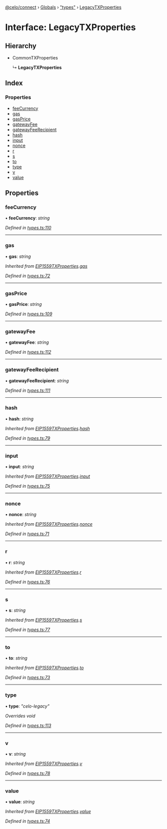 [@celo/connect](../README.md) › [Globals](../globals.md) › ["types"](../modules/_types_.md) › [LegacyTXProperties](_types_.legacytxproperties.md)

# Interface: LegacyTXProperties

## Hierarchy

* CommonTXProperties

  ↳ **LegacyTXProperties**

## Index

### Properties

* [feeCurrency](_types_.legacytxproperties.md#feecurrency)
* [gas](_types_.legacytxproperties.md#gas)
* [gasPrice](_types_.legacytxproperties.md#gasprice)
* [gatewayFee](_types_.legacytxproperties.md#gatewayfee)
* [gatewayFeeRecipient](_types_.legacytxproperties.md#gatewayfeerecipient)
* [hash](_types_.legacytxproperties.md#hash)
* [input](_types_.legacytxproperties.md#input)
* [nonce](_types_.legacytxproperties.md#nonce)
* [r](_types_.legacytxproperties.md#r)
* [s](_types_.legacytxproperties.md#s)
* [to](_types_.legacytxproperties.md#to)
* [type](_types_.legacytxproperties.md#type)
* [v](_types_.legacytxproperties.md#v)
* [value](_types_.legacytxproperties.md#value)

## Properties

###  feeCurrency

• **feeCurrency**: *string*

*Defined in [types.ts:110](https://github.com/celo-org/celo-monorepo/blob/master/packages/sdk/connect/src/types.ts#L110)*

___

###  gas

• **gas**: *string*

*Inherited from [EIP1559TXProperties](_types_.eip1559txproperties.md).[gas](_types_.eip1559txproperties.md#gas)*

*Defined in [types.ts:72](https://github.com/celo-org/celo-monorepo/blob/master/packages/sdk/connect/src/types.ts#L72)*

___

###  gasPrice

• **gasPrice**: *string*

*Defined in [types.ts:109](https://github.com/celo-org/celo-monorepo/blob/master/packages/sdk/connect/src/types.ts#L109)*

___

###  gatewayFee

• **gatewayFee**: *string*

*Defined in [types.ts:112](https://github.com/celo-org/celo-monorepo/blob/master/packages/sdk/connect/src/types.ts#L112)*

___

###  gatewayFeeRecipient

• **gatewayFeeRecipient**: *string*

*Defined in [types.ts:111](https://github.com/celo-org/celo-monorepo/blob/master/packages/sdk/connect/src/types.ts#L111)*

___

###  hash

• **hash**: *string*

*Inherited from [EIP1559TXProperties](_types_.eip1559txproperties.md).[hash](_types_.eip1559txproperties.md#hash)*

*Defined in [types.ts:79](https://github.com/celo-org/celo-monorepo/blob/master/packages/sdk/connect/src/types.ts#L79)*

___

###  input

• **input**: *string*

*Inherited from [EIP1559TXProperties](_types_.eip1559txproperties.md).[input](_types_.eip1559txproperties.md#input)*

*Defined in [types.ts:75](https://github.com/celo-org/celo-monorepo/blob/master/packages/sdk/connect/src/types.ts#L75)*

___

###  nonce

• **nonce**: *string*

*Inherited from [EIP1559TXProperties](_types_.eip1559txproperties.md).[nonce](_types_.eip1559txproperties.md#nonce)*

*Defined in [types.ts:71](https://github.com/celo-org/celo-monorepo/blob/master/packages/sdk/connect/src/types.ts#L71)*

___

###  r

• **r**: *string*

*Inherited from [EIP1559TXProperties](_types_.eip1559txproperties.md).[r](_types_.eip1559txproperties.md#r)*

*Defined in [types.ts:76](https://github.com/celo-org/celo-monorepo/blob/master/packages/sdk/connect/src/types.ts#L76)*

___

###  s

• **s**: *string*

*Inherited from [EIP1559TXProperties](_types_.eip1559txproperties.md).[s](_types_.eip1559txproperties.md#s)*

*Defined in [types.ts:77](https://github.com/celo-org/celo-monorepo/blob/master/packages/sdk/connect/src/types.ts#L77)*

___

###  to

• **to**: *string*

*Inherited from [EIP1559TXProperties](_types_.eip1559txproperties.md).[to](_types_.eip1559txproperties.md#to)*

*Defined in [types.ts:73](https://github.com/celo-org/celo-monorepo/blob/master/packages/sdk/connect/src/types.ts#L73)*

___

###  type

• **type**: *"celo-legacy"*

*Overrides void*

*Defined in [types.ts:113](https://github.com/celo-org/celo-monorepo/blob/master/packages/sdk/connect/src/types.ts#L113)*

___

###  v

• **v**: *string*

*Inherited from [EIP1559TXProperties](_types_.eip1559txproperties.md).[v](_types_.eip1559txproperties.md#v)*

*Defined in [types.ts:78](https://github.com/celo-org/celo-monorepo/blob/master/packages/sdk/connect/src/types.ts#L78)*

___

###  value

• **value**: *string*

*Inherited from [EIP1559TXProperties](_types_.eip1559txproperties.md).[value](_types_.eip1559txproperties.md#value)*

*Defined in [types.ts:74](https://github.com/celo-org/celo-monorepo/blob/master/packages/sdk/connect/src/types.ts#L74)*
